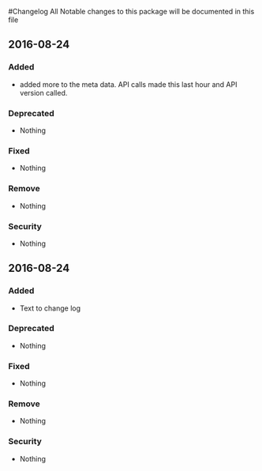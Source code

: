 #Changelog
All Notable changes to this package will be documented in this file

## 2016-08-24

### Added
- added more to the meta data. API calls made this last hour and API version called.

### Deprecated
- Nothing

### Fixed
- Nothing

### Remove
- Nothing

### Security
- Nothing

## 2016-08-24

### Added
- Text to change log

### Deprecated
- Nothing

### Fixed
- Nothing

### Remove
- Nothing

### Security
- Nothing
